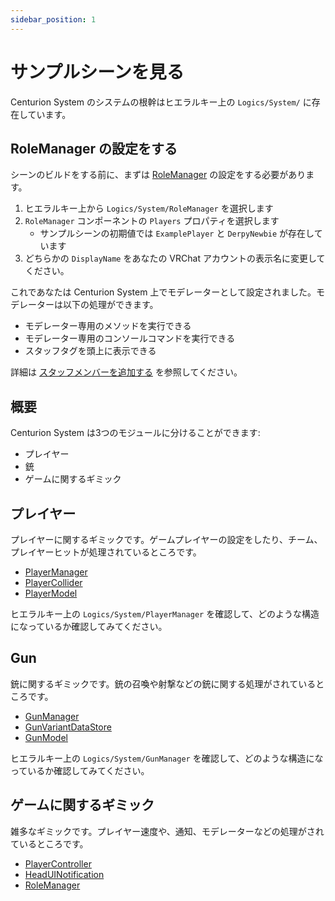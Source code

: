 ```yaml
---
sidebar_position: 1
---
```


# サンプルシーンを見る

Centurion System のシステムの根幹はヒエラルキー上の `Logics/System/` に存在しています。

## RoleManager の設定をする

シーンのビルドをする前に、まずは [RoleManager](https://docs.derpynewbie.dev/newbie-commons/rolemanager) の設定をする必要があります。

1. ヒエラルキー上から `Logics/System/RoleManager` を選択します
2. `RoleManager` コンポーネントの `Players` プロパティを選択します 
   - サンプルシーンの初期値では `ExamplePlayer` と `DerpyNewbie` が存在しています
3. どちらかの `DisplayName` をあなたの VRChat アカウントの表示名に変更してください。

これであなたは Centurion System 上でモデレーターとして設定されました。モデレーターは以下の処理ができます。

- モデレーター専用のメソッドを実行できる
- モデレーター専用のコンソールコマンドを実行できる
- スタッフタグを頭上に表示できる

詳細は [スタッフメンバーを追加する](/docs/how-to/add-staff-member) を参照してください。

## 概要

Centurion System は3つのモジュールに分けることができます:

- プレイヤー
- 銃
- ゲームに関するギミック

## プレイヤー

プレイヤーに関するギミックです。ゲームプレイヤーの設定をしたり、チーム、プレイヤーヒットが処理されているところです。

- [PlayerManager](/docs/components/player/playermanager)
- [PlayerCollider](/docs/compnents/player/playercollider)
- [PlayerModel](/docs/components/player/massplayer/playermodel)

ヒエラルキー上の `Logics/System/PlayerManager` を確認して、どのような構造になっているか確認してみてください。

## Gun

銃に関するギミックです。銃の召喚や射撃などの銃に関する処理がされているところです。

- [GunManager](/docs/components/gun/gunmanager)
- [GunVariantDataStore](/docs/components/gun/datastore/gunvariantdatastore)
- [GunModel](/docs/components/gun/massgun/gunmodel)

ヒエラルキー上の `Logics/System/GunManager` を確認して、どのような構造になっているか確認してみてください。

## ゲームに関するギミック

雑多なギミックです。プレイヤー速度や、通知、モデレーターなどの処理がされているところです。

- [PlayerController](/docs/components/misc/playercontroller)
- [HeadUINotification](/docs/components/misc/head-ui/headuinotification)
- [RoleManager](/docs/components/newbiecommon/rolemanager)